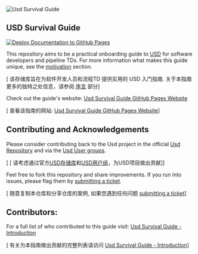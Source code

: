 ![Usd Survival Guide](https://raw.githubusercontent.com/LucaScheller/VFX-UsdSurvivalGuide/main/docs/src/UsdSurvivalGuide.png)

## USD Survival Guide
[![Deploy Documentation to GitHub Pages](https://github.com/LucaScheller/VFX-UsdSurvivalGuide/actions/workflows/mdbook.yml/badge.svg)](https://github.com/LucaScheller/VFX-UsdSurvivalGuide/actions/workflows/mdbook.yml)

This repository aims to be a practical onboarding guide to [USD](https://openusd.org/release/index.html) for software developers and pipeline TDs.
For more information what makes this guide unique, see the [motivation](https://lucascheller.github.io/VFX-UsdSurvivalGuide/introduction/motivation.html) section.

[ 该存储库旨在为软件开发人员和流程TD 提供实用的 USD 入门指南. 关于本指南更多的独特之处信息，请参阅 [序言](./introduction/motivation.md) 部分]

Check out the guide's website: [Usd Survival Guide GitHub Pages Website](https://lucascheller.github.io/VFX-UsdSurvivalGuide/)

[ 查看该指南的网站: [Usd Survival Guide GitHub Pages Website](https://lucascheller.github.io/VFX-UsdSurvivalGuide/)]

## Contributing and Acknowledgements

Please consider contributing back to the Usd project in the  official [Usd Repository](https://github.com/PixarAnimationStudios/USD) and via the [Usd User groups](https://wiki.aswf.io/display/WGUSD/USD+Working+Group).

[ [ 请考虑通过官方[USD存储库](https://github.com/PixarAnimationStudios/USD)和[USD用户组](https://wiki.aswf.io/display/WGUSD/USD+Working+Group)，为USD项目做出贡献]]

Feel free to fork this repository and share improvements.
If you run into issues, please flag them by [submitting a ticket](https://github.com/LucaScheller/VFX-UsdSurvivalGuide/issues/new).

[ 随意复制本仓库和分享仓库的案例, 如果您遇到任何问题 [submitting a ticket](https://github.com/LucaScheller/VFX-UsdSurvivalGuide/issues/new)]

## Contributors:
For a full list of who contributed to this guide visit:
[Usd Survival Guide - Introduction](https://lucascheller.github.io/VFX-UsdSurvivalGuide/)

[ 有关为本指南做出贡献的完整列表请访问 [Usd Survival Guide - Introduction](https://lucascheller.github.io/VFX-UsdSurvivalGuide/)]